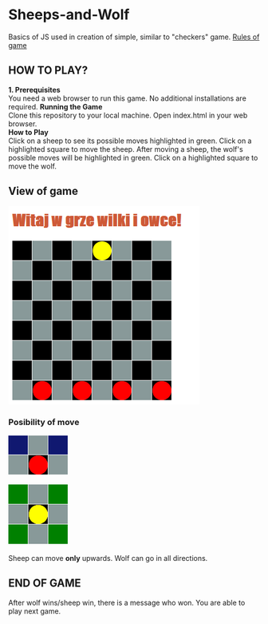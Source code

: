 # Sheeps-and-Wolf
Basics of JS  used in creation of simple, similar to "checkers" game.
<a href="https://mathcircles.org/activity/wolves-and-sheep/">Rules of game </a> </br>
## HOW TO PLAY?
<b>1. Prerequisites </b> </br>
You need a web browser to run this game. No additional installations are required.
<b>Running the Game</b></br>
    Clone this repository to your local machine.
    Open index.html in your web browser. <br>
<b>How to Play</b></br>
    Click on a sheep to see its possible moves highlighted in green.
    Click on a highlighted square to move the sheep.
    After moving a sheep, the wolf's possible moves will be highlighted in green.
    Click on a highlighted square to move the wolf.

## View of game
![View of game](https://github.com/Pablo1644/Sheeps-and-Wolf/blob/main/wilkiOwce.png)
### Posibility of move 

![View of game](https://github.com/Pablo1644/Sheeps-and-Wolf/blob/main/moveOfSheep.png) </br> </br>
![View of game](https://github.com/Pablo1644/Sheeps-and-Wolf/blob/main/moveOfWolf.png) </br> </br>
Sheep can move <b>only</b> upwards. Wolf can go in all directions.

## END OF GAME
After wolf wins/sheep win, there is a message who won. You are able to play next game.
